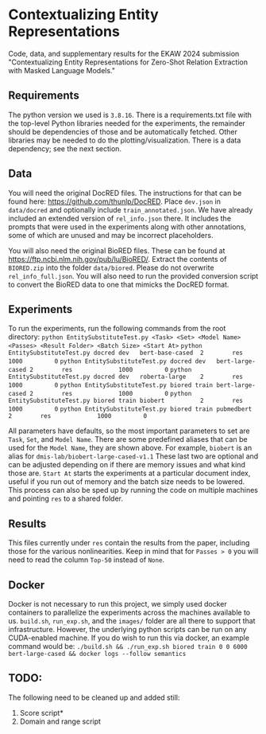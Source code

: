 # Contextualizing Entity Representations
Code, data, and supplementary results for the EKAW 2024 submission "Contextualizing Entity Representations for Zero-Shot Relation Extraction with Masked Language Models."


## Requirements
The python version we used is `3.8.16`.
There is a requirements.txt file with the top-level Python libraries needed for the experiments, the remainder should be dependencies of those and be automatically fetched.
Other libraries may be needed to do the plotting/visualization.
There is a data dependency; see the next section.


## Data
You will need the original DocRED files.
The instructions for that can be found here: https://github.com/thunlp/DocRED.
Place `dev.json` in `data/docred` and optionally include `train_annotated.json`.
We have already included an extended version of `rel_info.json` there.
It includes the prompts that were used in the experiments along with other annotations, some of which are unused and may be incorrect placeholders.

You will also need the original BioRED files.
These can be found at https://ftp.ncbi.nlm.nih.gov/pub/lu/BioRED/.
Extract the contents of `BIORED.zip` into the folder `data/biored`.
Please do not overwrite `rel_info_full.json`.
You will also need to run the provided conversion script to convert the BioRED data to one that mimicks the DocRED format.


## Experiments
To run the experiments, run the following commands from the root directory:
`python EntitySubstituteTest.py <Task> <Set> <Model Name>     <Passes> <Result Folder> <Batch Size> <Start At>`
`python EntitySubstituteTest.py docred dev   bert-base-cased  2        res             1000         0`
`python EntitySubstituteTest.py docred dev   bert-large-cased 2        res             1000         0`
`python EntitySubstituteTest.py docred dev   roberta-large    2        res             1000         0`
`python EntitySubstituteTest.py biored train bert-large-cased 2        res             1000         0`
`python EntitySubstituteTest.py biored train biobert          2        res             1000         0`
`python EntitySubstituteTest.py biored train pubmedbert       2        res             1000         0`

All parameters have defaults, so the most important parameters to set are `Task`, `Set`, and `Model Name`.
There are some predefined aliases that can be used for the `Model Name`, they are shown above.
For example, `biobert` is an alias for `dmis-lab/biobert-large-cased-v1.1`
These last two are optional and can be adjusted depending on if there are memory issues and what kind those are.
`Start At` starts the experiments at a particular document index, useful if you run out of memory and the batch size needs to be lowered.
This process can also be sped up by running the code on multiple machines and pointing `res` to a shared folder.


## Results
This files currently under `res` contain the results from the paper, including those for the various nonlinearities.
Keep in mind that for `Passes > 0` you will need to read the column `Top-50` instead of `None`.


## Docker
Docker is not necessary to run this project, we simply used docker containers to parallelize the experiments across the machines available to us.
`build.sh`, `run_exp.sh`, and the `images/` folder are all there to support that infrastructure.
However, the underlying python scripts can be run on any CUDA-enabled machine.
If you do wish to run this via docker, an example command would be:
`./build.sh && ./run_exp.sh biored train 0 0 6000 bert-large-cased && docker logs --follow semantics`


## TODO:
The following need to be cleaned up and added still:
1. Score script*
2. Domain and range script